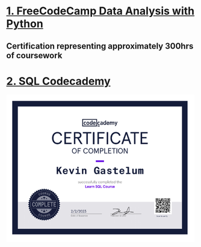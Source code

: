 # [1. FreeCodeCamp Data Analysis with Python](https://www.freecodecamp.org/learn/data-analysis-with-python/#data-analysis-with-python-course)
## Certification representing approximately 300hrs of coursework

# [2. SQL Codecademy](https://www.codecademy.com/profiles/arc1643671602/certificates/042a4e5884e3eb6ea1f2a12be6abb851)
<img src="images/SQL%20Certificate.png" width="500">
